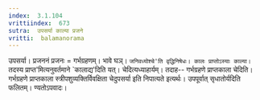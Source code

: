 ```yaml
---
index:  3.1.104
vrittiindex:  673
sutra:  उपसर्या काल्या प्रजने
vritti:  balamanorama 
---
```


उपसर्या। प्रजननं प्रजनः = गर्भग्रहणम्। भावे घञ्। `जनिवध्योश्चे'ति वृद्धिनिषेधः। कालः प्राप्तोऽस्याः काल्या। `तदस्य प्राप्त'मित्यनुवर्तमाने `कालाद्य'दिति यत्। चेदित्यध्याहार्यम्। तदाह-- गर्भग्रहणे प्राप्तकाला चेदिति। गर्भग्रहणे प्राप्तकाला स्त्रीपशुव्यक्तिर्विवक्षिता चेदुपसर्या इति निपात्यते इत्यर्थः। उपपूर्वात् सृधातोर्यदिति फलितम्। ण्यतोऽपवादः।

